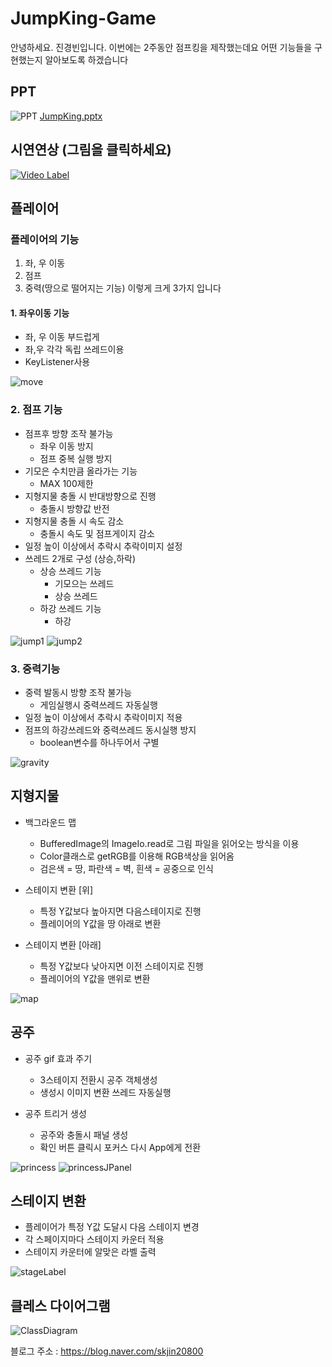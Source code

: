 
# JumpKing-Game


안녕하세요. 진경빈입니다.
이번에는 2주동안 점프킹을 제작했는데요
어떤 기능들을 구현했는지 알아보도록 하겠습니다
## PPT

![PPT](./mdimg/PPT.png)
[JumpKing.pptx](./점프킹소개.pptx)


## 시연연상 (그림을 클릭하세요)
[![Video Label](http://img.youtube.com/vi/6NPGdy5xQmo/0.jpg)](https://youtu.be/6NPGdy5xQmo)
## 플레이어

### 플레이어의 기능

1. 좌, 우 이동
2. 점프
3. 중력(땅으로 떨어지는 기능)
	이렇게 크게 3가지 입니다
	
####  1. 좌우이동 기능
- 좌, 우 이동 부드럽게
- 좌,우 각각 독립 쓰레드이용
- KeyListener사용

![move](./mdimg/move.png)

###  2. 점프 기능
- 점프후 방향 조작 불가능
  - 좌우 이동 방지
  - 점프 중복 실행 방지
- 기모은 수치만큼 올라가는 기능
  - MAX 100제한 
- 지형지물 충돌 시 반대방향으로 진행
   - 충돌시 방향값 반전
- 지형지물 충돌 시 속도 감소
  - 충돌시 속도 및 점프게이지 감소
- 일정 높이 이상에서 추락시 추락이미지 설정
- 쓰레드 2개로 구성 (상승,하락)
  + 상승 쓰레드 기능
     + 기모으는 쓰레드
     + 상승 쓰레드
  - 하강 쓰레드 기능
    + 하강

![jump1](./mdimg/jump1.png)
![jump2](./mdimg/jump2.png)

### 3. 중력기능
- 중력 발동시 방향 조작 불가능
  - 게임실행시 중력쓰레드 자동실행
 - 일정 높이 이상에서 추락시 추락이미지 적용
 - 점프의 하강쓰레드와 중력쓰레드 동시실행 방지
   - boolean변수를 하나두어서 구별
  
![gravity](./mdimg/gravity.png)

## 지형지물
- 백그라운드 맵
  - BufferedImage의 ImageIo.read로 그림 파일을 읽어오는 방식을 이용
  - Color클래스로 getRGB를 이용해 RGB색상을 읽어옴
  - 검은색 = 땅, 파란색 = 벽, 흰색 = 공중으로 인식

- 스테이지 변환 [위]
  - 특정 Y값보다 높아지면 다음스테이지로 진행
  - 플레이어의 Y값을 땅 아래로 변환
 
 - 스테이지 변환 [아래]
   - 특정 Y값보다 낮아지면 이전 스테이지로 진행
   - 플레이어의 Y값을 맨위로 변환

![map](./mdimg/map.png)

## 공주
- 공주 gif 효과 주기
  - 3스테이지 전환시 공주 객체생성
  - 생성시 이미지 변환 쓰레드 자동실행

- 공주 트리거 생성
  - 공주와 충돌시 패널 생성
  - 확인 버튼 클릭시 포커스 다시 App에게 전환

![princess](./mdimg/princess.png)
![princessJPanel](./mdimg/princessJPanel.png)

## 스테이지 변환
- 플레이어가 특정 Y값 도달시 다음 스테이지 변경
- 각 스페이지마다 스테이지 카운터 적용
- 스테이지 카운터에 알맞은 라벨 출력

![stageLabel](./mdimg/stageLabel.png)

## 클레스 다이어그램
![ClassDiagram](./mdimg/ClassDiagram.png)



블로그 주소 : https://blog.naver.com/skjin20800
